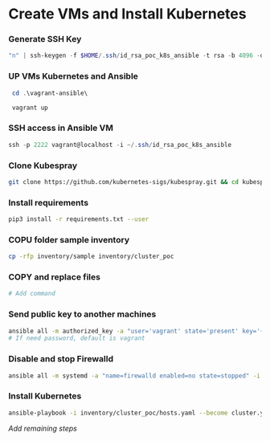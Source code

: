 # Create VMs and Install Kubernetes

### Generate SSH Key

```powershell
"n" | ssh-keygen -f $HOME/.ssh/id_rsa_poc_k8s_ansible -t rsa -b 4096 -q -N """" | Out-Null
```

### UP VMs Kubernetes and Ansible
```powershell
 cd .\vagrant-ansible\

 vagrant up
```

### SSH access in Ansible VM
```powershell
ssh -p 2222 vagrant@localhost -i ~/.ssh/id_rsa_poc_k8s_ansible
```

### Clone Kubespray
```bash
git clone https://github.com/kubernetes-sigs/kubespray.git && cd kubespray
```

### Install requirements
```bash
pip3 install -r requirements.txt --user
```

### COPU folder sample inventory
```bash
cp -rfp inventory/sample inventory/cluster_poc
```

### COPY and replace files 
```bash
# Add command
```

### Send public key to another machines
```bash
ansible all -m authorized_key -a "user='vagrant' state='present' key='{{ lookup('file','~/.ssh/id_rsa_poc_k8s_ansible.pub')}}'" -i inventory/cluster_poc/hosts.yaml --private-key=~/.ssh/id_rsa_poc_k8s_ansible
# If need password, default is vagrant
```

### Disable and stop Firewalld
```bash
ansible all -m systemd -a "name=firewalld enabled=no state=stopped" -i inventory/cluster_poc/hosts.yaml
```

### Install Kubernetes
```bash
ansible-playbook -i inventory/cluster_poc/hosts.yaml --become cluster.yml
```

_Add remaining steps_
